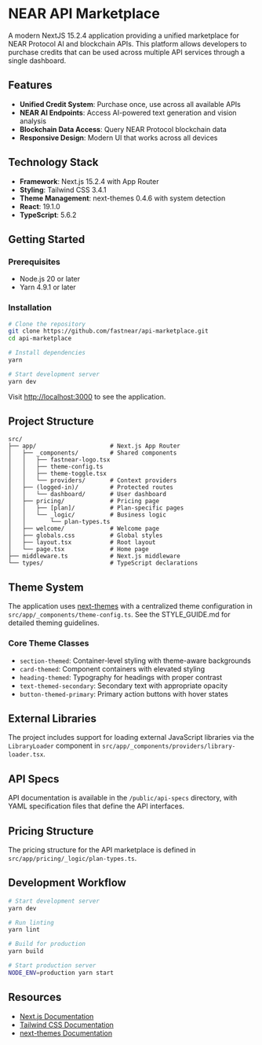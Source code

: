 # NEAR API Marketplace

A modern NextJS 15.2.4 application providing a unified marketplace for NEAR Protocol AI and blockchain APIs. This platform allows developers to purchase credits that can be used across multiple API services through a single dashboard.

## Features

- **Unified Credit System**: Purchase once, use across all available APIs
- **NEAR AI Endpoints**: Access AI-powered text generation and vision analysis
- **Blockchain Data Access**: Query NEAR Protocol blockchain data
- **Responsive Design**: Modern UI that works across all devices

## Technology Stack

- **Framework**: Next.js 15.2.4 with App Router
- **Styling**: Tailwind CSS 3.4.1
- **Theme Management**: next-themes 0.4.6 with system detection
- **React**: 19.1.0
- **TypeScript**: 5.6.2

## Getting Started

### Prerequisites

- Node.js 20 or later
- Yarn 4.9.1 or later

### Installation

```bash
# Clone the repository
git clone https://github.com/fastnear/api-marketplace.git
cd api-marketplace

# Install dependencies
yarn

# Start development server
yarn dev
```

Visit [http://localhost:3000](http://localhost:3000) to see the application.

## Project Structure

```
src/
├── app/                     # Next.js App Router
│   ├── _components/         # Shared components
│   │   ├── fastnear-logo.tsx
│   │   ├── theme-config.ts
│   │   ├── theme-toggle.tsx
│   │   └── providers/       # Context providers
│   ├── (logged-in)/         # Protected routes
│   │   └── dashboard/       # User dashboard
│   ├── pricing/             # Pricing page
│   │   ├── [plan]/          # Plan-specific pages
│   │   └── _logic/          # Business logic
│   │       └── plan-types.ts
│   ├── welcome/             # Welcome page
│   ├── globals.css          # Global styles
│   ├── layout.tsx           # Root layout
│   └── page.tsx             # Home page
├── middleware.ts            # Next.js middleware
└── types/                   # TypeScript declarations
```

## Theme System

The application uses [next-themes](https://github.com/pacocoursey/next-themes) with a centralized theme configuration in `src/app/_components/theme-config.ts`. See the STYLE_GUIDE.md for detailed theming guidelines.

### Core Theme Classes

- `section-themed`: Container-level styling with theme-aware backgrounds
- `card-themed`: Component containers with elevated styling
- `heading-themed`: Typography for headings with proper contrast
- `text-themed-secondary`: Secondary text with appropriate opacity
- `button-themed-primary`: Primary action buttons with hover states

## External Libraries

The project includes support for loading external JavaScript libraries via the `LibraryLoader` component in `src/app/_components/providers/library-loader.tsx`.

## API Specs

API documentation is available in the `/public/api-specs` directory, with YAML specification files that define the API interfaces.

## Pricing Structure

The pricing structure for the API marketplace is defined in `src/app/pricing/_logic/plan-types.ts`.

## Development Workflow

```bash
# Start development server
yarn dev

# Run linting
yarn lint

# Build for production
yarn build

# Start production server
NODE_ENV=production yarn start
```

## Resources

- [Next.js Documentation](https://nextjs.org/docs)
- [Tailwind CSS Documentation](https://tailwindcss.com/docs)
- [next-themes Documentation](https://github.com/pacocoursey/next-themes)

